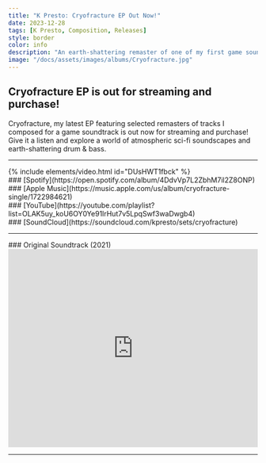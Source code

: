 ```yaml
---
title: "K Presto: Cryofracture EP Out Now!"
date: 2023-12-28
tags: [K Presto, Composition, Releases]
style: border
color: info
description: "An earth-shattering remaster of one of my first game soundtracks. "
image: "/docs/assets/images/albums/Cryofracture.jpg"
---
```


## Cryofracture EP is out for streaming and purchase!

Cryofracture, my latest EP featuring selected remasters of tracks I composed for a game soundtrack is out now for streaming and purchase! 
Give it a listen and explore a world of atmospheric sci-fi soundscapes and earth-shattering drum & bass.

<hr>
{% include elements/video.html id="DUsHWT1fbck" %}

<div class="row" markdown="1">
<div class="col" markdown="1">
### [Spotify](https://open.spotify.com/album/4DdvVp7L2ZbhM7il2Z8ONP)
</div>

<div class="col" markdown="1">
### [Apple Music](https://music.apple.com/us/album/cryofracture-single/1722984621)
</div>

<div class="col" markdown="1">
### [YouTube](https://youtube.com/playlist?list=OLAK5uy_koU6OY0Ye91lrHut7v5LpqSwf3waDwgb4)
</div>

<div class="col" markdown="1">
### [SoundCloud](https://soundcloud.com/kpresto/sets/cryofracture)
</div>

</div>
<hr>
### Original Soundtrack (2021)
<iframe width="100%" height="400" scrolling="no" frameborder="no" allow="autoplay" src="https://w.soundcloud.com/player/?url=https%3A//api.soundcloud.com/playlists/1289648479&color=%2300bcff&auto_play=false&hide_related=false&show_comments=true&show_user=true&show_reposts=false&show_teaser=true"></iframe>

<hr>